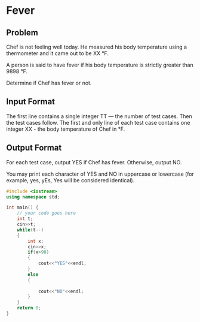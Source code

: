 # Fever
## Problem
Chef is not feeling well today. He measured his body temperature using a thermometer and it came out to be XX °F.

A person is said to have fever if his body temperature is strictly greater than 9898 °F.

Determine if Chef has fever or not.

## Input Format
The first line contains a single integer TT — the number of test cases. Then the test cases follow.
The first and only line of each test case contains one integer XX - the body temperature of Chef in °F.
## Output Format
For each test case, output YES if Chef has fever. Otherwise, output NO.

You may print each character of YES and NO in uppercase or lowercase (for example, yes, yEs, Yes will be considered identical).
```cpp
#include <iostream>
using namespace std;

int main() {
	// your code goes here
	int t;
	cin>>t;
	while(t--)
	{
	    int x;
	    cin>>x;
	    if(x>98)
	    {
	        cout<<"YES"<<endl;
	    }
	    else
	    {
	        
	        cout<<"NO"<<endl;
	    }
	}
	return 0;
}

```